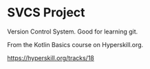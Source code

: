 # SVCS Project

Version Control System. Good for learning git.

From the Kotlin Basics course on Hyperskill.org.

https://hyperskill.org/tracks/18
